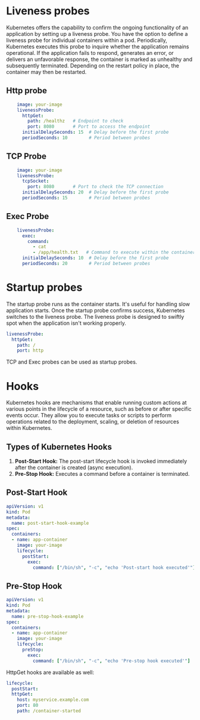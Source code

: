 # Liveness probes

Kubernetes offers the capability to confirm the ongoing functionality of an application by setting up a liveness probe. You have the option to define a liveness probe for individual containers within a pod. Periodically, Kubernetes executes this probe to inquire whether the application remains operational. If the application fails to respond, generates an error, or delivers an unfavorable response, the container is marked as unhealthy and subsequently terminated. Depending on the restart policy in place, the container may then be restarted.

## Http probe

```yaml
    image: your-image
    livenessProbe:
      httpGet:
        path: /healthz   # Endpoint to check
        port: 8080       # Port to access the endpoint
      initialDelaySeconds: 15  # Delay before the first probe
      periodSeconds: 10        # Period between probes
```

## TCP Probe

```yaml
    image: your-image
    livenessProbe:
      tcpSocket:
        port: 8080       # Port to check the TCP connection
      initialDelaySeconds: 20  # Delay before the first probe
      periodSeconds: 15        # Period between probes
```

## Exec Probe

```yaml
    livenessProbe:
      exec:
        command:
          - cat
          - /app/health.txt   # Command to execute within the container
      initialDelaySeconds: 10  # Delay before the first probe
      periodSeconds: 20        # Period between probes
```

# Startup probes

The startup probe runs as the container starts. It's useful for handling slow application starts. Once the startup probe confirms success, Kubernetes switches to the liveness probe. The liveness probe is designed to swiftly spot when the application isn't working properly.

```yaml
livenessProbe:
  httpGet:
    path: /
    port: http
```

TCP and Exec probes can be used as startup probes.

# Hooks

Kubernetes hooks are mechanisms that enable running custom actions at various points in the lifecycle of a resource, such as before or after specific events occur. They allow you to execute tasks or scripts to perform operations related to the deployment, scaling, or deletion of resources within Kubernetes.

## Types of Kubernetes Hooks

1. **Post-Start Hook:** The post-start lifecycle hook is invoked immediately after the container is created (async execution).
2. **Pre-Stop Hook:** Executes a command before a container is terminated.

## Post-Start Hook

```yaml
apiVersion: v1
kind: Pod
metadata:
  name: post-start-hook-example
spec:
  containers:
  - name: app-container
    image: your-image
    lifecycle:
      postStart:
        exec:
          command: ["/bin/sh", "-c", "echo 'Post-start hook executed'"]
```

## Pre-Stop Hook

```yaml
apiVersion: v1
kind: Pod
metadata:
  name: pre-stop-hook-example
spec:
  containers:
  - name: app-container
    image: your-image
    lifecycle:
      preStop:
        exec:
          command: ["/bin/sh", "-c", "echo 'Pre-stop hook executed'"]
```

HttpGet hooks are available as well:
```yaml
lifecycle:
  postStart:
  httpGet:
    host: myservice.example.com
    port: 80
    path: /container-started
```